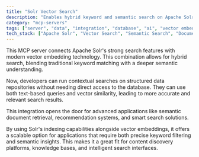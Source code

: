 ```yaml
---
title: "Solr Vector Search"
description: "Enables hybrid keyword and semantic search on Apache Solr indexes using vector embeddings for contextual document retrieval."
category: "mcp-servers"
tags: ["server", "data", "integration", "database", "ai", "vector embeddings", "hybrid search", "semantic understanding"]
tech_stack: ["Apache Solr", "Vector Search", "Semantic Search", "Document Retrieval", "Search Indexing", "Recommendation Systems", "Intelligent Search Applications"]
---
```


This MCP server connects Apache Solr's strong search features with modern vector embedding technology. This combination allows for hybrid search, blending traditional keyword matching with a deeper semantic understanding.

Now, developers can run contextual searches on structured data repositories without needing direct access to the database. They can use both text-based queries and vector similarity, leading to more accurate and relevant search results.

This integration opens the door for advanced applications like semantic document retrieval, recommendation systems, and smart search solutions.

By using Solr's indexing capabilities alongside vector embeddings, it offers a scalable option for applications that require both precise keyword filtering and semantic insights. This makes it a great fit for content discovery platforms, knowledge bases, and intelligent search interfaces.